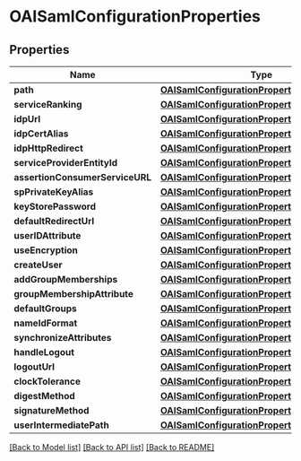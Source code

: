 # OAISamlConfigurationProperties

## Properties
Name | Type | Description | Notes
------------ | ------------- | ------------- | -------------
**path** | [**OAISamlConfigurationPropertyItemsArray***](OAISamlConfigurationPropertyItemsArray.md) |  | [optional] 
**serviceRanking** | [**OAISamlConfigurationPropertyItemsLong***](OAISamlConfigurationPropertyItemsLong.md) |  | [optional] 
**idpUrl** | [**OAISamlConfigurationPropertyItemsString***](OAISamlConfigurationPropertyItemsString.md) |  | [optional] 
**idpCertAlias** | [**OAISamlConfigurationPropertyItemsString***](OAISamlConfigurationPropertyItemsString.md) |  | [optional] 
**idpHttpRedirect** | [**OAISamlConfigurationPropertyItemsBoolean***](OAISamlConfigurationPropertyItemsBoolean.md) |  | [optional] 
**serviceProviderEntityId** | [**OAISamlConfigurationPropertyItemsString***](OAISamlConfigurationPropertyItemsString.md) |  | [optional] 
**assertionConsumerServiceURL** | [**OAISamlConfigurationPropertyItemsString***](OAISamlConfigurationPropertyItemsString.md) |  | [optional] 
**spPrivateKeyAlias** | [**OAISamlConfigurationPropertyItemsString***](OAISamlConfigurationPropertyItemsString.md) |  | [optional] 
**keyStorePassword** | [**OAISamlConfigurationPropertyItemsString***](OAISamlConfigurationPropertyItemsString.md) |  | [optional] 
**defaultRedirectUrl** | [**OAISamlConfigurationPropertyItemsString***](OAISamlConfigurationPropertyItemsString.md) |  | [optional] 
**userIDAttribute** | [**OAISamlConfigurationPropertyItemsString***](OAISamlConfigurationPropertyItemsString.md) |  | [optional] 
**useEncryption** | [**OAISamlConfigurationPropertyItemsBoolean***](OAISamlConfigurationPropertyItemsBoolean.md) |  | [optional] 
**createUser** | [**OAISamlConfigurationPropertyItemsBoolean***](OAISamlConfigurationPropertyItemsBoolean.md) |  | [optional] 
**addGroupMemberships** | [**OAISamlConfigurationPropertyItemsBoolean***](OAISamlConfigurationPropertyItemsBoolean.md) |  | [optional] 
**groupMembershipAttribute** | [**OAISamlConfigurationPropertyItemsString***](OAISamlConfigurationPropertyItemsString.md) |  | [optional] 
**defaultGroups** | [**OAISamlConfigurationPropertyItemsArray***](OAISamlConfigurationPropertyItemsArray.md) |  | [optional] 
**nameIdFormat** | [**OAISamlConfigurationPropertyItemsString***](OAISamlConfigurationPropertyItemsString.md) |  | [optional] 
**synchronizeAttributes** | [**OAISamlConfigurationPropertyItemsArray***](OAISamlConfigurationPropertyItemsArray.md) |  | [optional] 
**handleLogout** | [**OAISamlConfigurationPropertyItemsBoolean***](OAISamlConfigurationPropertyItemsBoolean.md) |  | [optional] 
**logoutUrl** | [**OAISamlConfigurationPropertyItemsString***](OAISamlConfigurationPropertyItemsString.md) |  | [optional] 
**clockTolerance** | [**OAISamlConfigurationPropertyItemsLong***](OAISamlConfigurationPropertyItemsLong.md) |  | [optional] 
**digestMethod** | [**OAISamlConfigurationPropertyItemsString***](OAISamlConfigurationPropertyItemsString.md) |  | [optional] 
**signatureMethod** | [**OAISamlConfigurationPropertyItemsString***](OAISamlConfigurationPropertyItemsString.md) |  | [optional] 
**userIntermediatePath** | [**OAISamlConfigurationPropertyItemsString***](OAISamlConfigurationPropertyItemsString.md) |  | [optional] 

[[Back to Model list]](../README.md#documentation-for-models) [[Back to API list]](../README.md#documentation-for-api-endpoints) [[Back to README]](../README.md)


